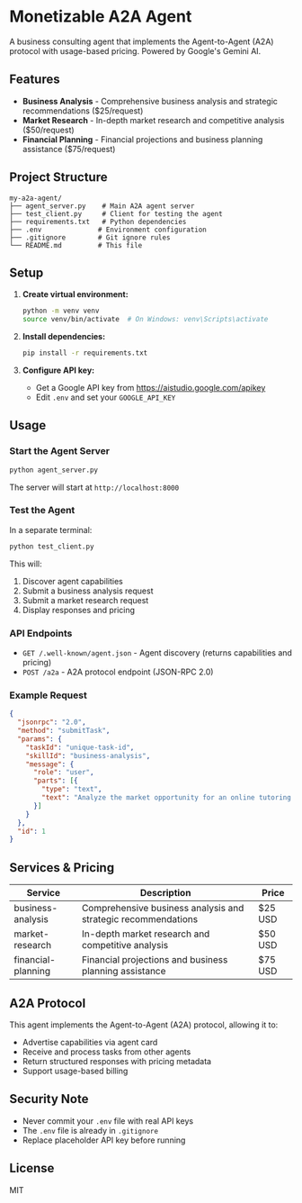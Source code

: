 # Monetizable A2A Agent

A business consulting agent that implements the Agent-to-Agent (A2A) protocol with usage-based pricing. Powered by Google's Gemini AI.

## Features

- **Business Analysis** - Comprehensive business analysis and strategic recommendations ($25/request)
- **Market Research** - In-depth market research and competitive analysis ($50/request)
- **Financial Planning** - Financial projections and business planning assistance ($75/request)

## Project Structure

```
my-a2a-agent/
├── agent_server.py    # Main A2A agent server
├── test_client.py     # Client for testing the agent
├── requirements.txt   # Python dependencies
├── .env              # Environment configuration
├── .gitignore        # Git ignore rules
└── README.md         # This file
```

## Setup

1. **Create virtual environment:**
   ```bash
   python -m venv venv
   source venv/bin/activate  # On Windows: venv\Scripts\activate
   ```

2. **Install dependencies:**
   ```bash
   pip install -r requirements.txt
   ```

3. **Configure API key:**
   - Get a Google API key from https://aistudio.google.com/apikey
   - Edit `.env` and set your `GOOGLE_API_KEY`

## Usage

### Start the Agent Server

```bash
python agent_server.py
```

The server will start at `http://localhost:8000`

### Test the Agent

In a separate terminal:

```bash
python test_client.py
```

This will:
1. Discover agent capabilities
2. Submit a business analysis request
3. Submit a market research request
4. Display responses and pricing

### API Endpoints

- `GET /.well-known/agent.json` - Agent discovery (returns capabilities and pricing)
- `POST /a2a` - A2A protocol endpoint (JSON-RPC 2.0)

### Example Request

```json
{
  "jsonrpc": "2.0",
  "method": "submitTask",
  "params": {
    "taskId": "unique-task-id",
    "skillId": "business-analysis",
    "message": {
      "role": "user",
      "parts": [{
        "type": "text",
        "text": "Analyze the market opportunity for an online tutoring platform"
      }]
    }
  },
  "id": 1
}
```

## Services & Pricing

| Service | Description | Price |
|---------|-------------|-------|
| business-analysis | Comprehensive business analysis and strategic recommendations | $25 USD |
| market-research | In-depth market research and competitive analysis | $50 USD |
| financial-planning | Financial projections and business planning assistance | $75 USD |

## A2A Protocol

This agent implements the Agent-to-Agent (A2A) protocol, allowing it to:
- Advertise capabilities via agent card
- Receive and process tasks from other agents
- Return structured responses with pricing metadata
- Support usage-based billing

## Security Note

- Never commit your `.env` file with real API keys
- The `.env` file is already in `.gitignore`
- Replace placeholder API key before running

## License

MIT

